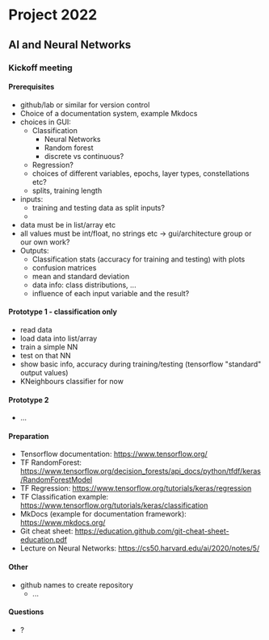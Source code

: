 # Project 2022

## AI and Neural Networks

### Kickoff meeting

#### Prerequisites

* github/lab or similar for version control
* Choice of a documentation system, example Mkdocs
* choices in GUI:
  * Classification
    * Neural Networks
    * Random forest
    * discrete vs continuous?
  * Regression?
  * choices of different variables, epochs, layer types, constellations etc?
  * splits, training length
* inputs:
  * training and testing data as split inputs?
  * 
* data must be in list/array etc
* all values must be int/float, no strings etc -> gui/architecture group or our own work?
* Outputs:
  * Classification stats (accuracy for training and testing) with plots
  * confusion matrices
  * mean and standard deviation
  * data info: class distributions, ...
  * influence of each input variable and the result?

#### Prototype 1 - classification only

* read data
* load data into list/array
* train a simple NN
* test on that NN
* show basic info, accuracy during training/testing (tensorflow "standard" output values)
* KNeighbours classifier for now

#### Prototype 2

* ...

#### Preparation

* Tensorflow documentation: https://www.tensorflow.org/
* TF RandomForest: https://www.tensorflow.org/decision_forests/api_docs/python/tfdf/keras/RandomForestModel
* TF Regression: https://www.tensorflow.org/tutorials/keras/regression
* TF Classification example: https://www.tensorflow.org/tutorials/keras/classification
* MkDocs (example for documentation framework): https://www.mkdocs.org/
* Git cheat sheet: https://education.github.com/git-cheat-sheet-education.pdf
* Lecture on Neural Networks: https://cs50.harvard.edu/ai/2020/notes/5/

#### Other

* github names to create repository
  * ...

#### Questions

* ?